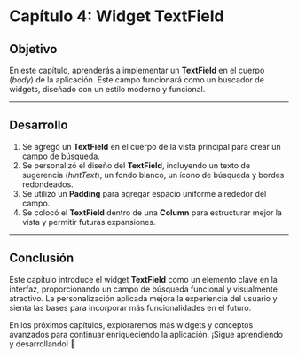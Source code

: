 # Capítulo 4: Widget TextField

## Objetivo

En este capítulo, aprenderás a implementar un **TextField** en el cuerpo (*body*) de la aplicación. Este campo funcionará como un buscador de widgets, diseñado con un estilo moderno y funcional.

---

## Desarrollo

1. Se agregó un **TextField** en el cuerpo de la vista principal para crear un campo de búsqueda.
2. Se personalizó el diseño del **TextField**, incluyendo un texto de sugerencia (*hintText*), un fondo blanco, un ícono de búsqueda y bordes redondeados.
3. Se utilizó un **Padding** para agregar espacio uniforme alrededor del campo.
4. Se colocó el **TextField** dentro de una **Column** para estructurar mejor la vista y permitir futuras expansiones.

---

## Conclusión

Este capítulo introduce el widget **TextField** como un elemento clave en la interfaz, proporcionando un campo de búsqueda funcional y visualmente atractivo. La personalización aplicada mejora la experiencia del usuario y sienta las bases para incorporar más funcionalidades en el futuro.

En los próximos capítulos, exploraremos más widgets y conceptos avanzados para continuar enriqueciendo la aplicación. ¡Sigue aprendiendo y desarrollando! 🚀
